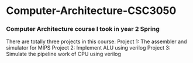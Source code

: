 # Computer-Architecture-CSC3050
### Computer Architecture course I took in year 2 Spring
There are totally three projects in this course:
Project 1: The assembler and simulator for MIPS
Project 2: Implement ALU using verilog
Project 3: Simulate the pipeline work of CPU using verilog
